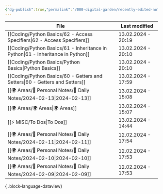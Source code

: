 ```yaml
---
{"dg-publish":true,"permalink":"/000-digital-garden/recently-edited-notes/","dgPassFrontmatter":true,"noteIcon":"3","created":"2023-12-14T09:05:52.599+05:30","updated":"2023-12-14T09:12:44.868+05:30"}
---
```


| File                                                                               | Last modified      |
| ---------------------------------------------------------------------------------- | ------------------ |
| [[Coding/Python Basics/62 - Access Specifiers\|62 - Access Specifiers]]         | 13.02.2024 - 20:19 |
| [[Coding/Python Basics/61 - Inheritance in Python\|61 - Inheritance in Python]] | 13.02.2024 - 20:10 |
| [[Coding/Python Basics/Python Basics\|Python Basics]]                           | 13.02.2024 - 20:10 |
| [[Coding/Python Basics/60 - Getters and Setters\|60 - Getters and Setters]]     | 13.02.2024 - 17:59 |
| [[🌍 Areas/📧 Personal Notes/📓 Daily Notes/2024-02-13\|2024-02-13]]            | 13.02.2024 - 15:08 |
| [[🌍 Areas/🌍 Areas\|🌍 Areas]]                                                 | 13.02.2024 - 15:07 |
| [[⚡ MISC/To Dos\|To Dos]]                                                       | 13.02.2024 - 14:44 |
| [[🌍 Areas/📧 Personal Notes/📓 Daily Notes/2024-02-11\|2024-02-11]]            | 12.02.2024 - 17:54 |
| [[🌍 Areas/📧 Personal Notes/📓 Daily Notes/2024-02-10\|2024-02-10]]            | 12.02.2024 - 17:53 |
| [[🌍 Areas/📧 Personal Notes/📓 Daily Notes/2024-02-09\|2024-02-09]]            | 12.02.2024 - 17:53 |

{ .block-language-dataview}